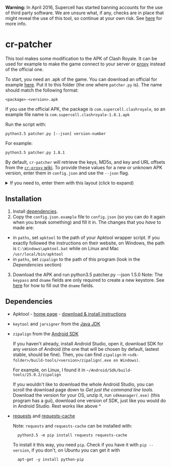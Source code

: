 **Warning:** In April 2016, Supercell has started banning accounts for the use of third party software. We are unsure what, if any, checks are in place that might reveal the use of this tool, so continue at your own risk. See [here](http://supercell.com/en/safe-and-fair-play/) for more info.

# cr-patcher

This tool makes some modification to the APK of Clash Royale. It can be used for example to make the game connect to your server or [proxy](https://github.com/royale-proxy/cr-proxy) instead of the official one.

To start, you need an .apk of the game. You can download an official for example [here](http://www.apkmirror.com/uploads/?q=clash-royale-supercell). Put it to this folder (the one where `patcher.py` is). The name should match the following format:

    <package>-<version>.apk
    
If you use the official APK, the package is `com.supercell.clashroyale`, so an example file name is `com.supercell.clashroyale-1.8.1.apk`

Run the script with:

    python3.5 patcher.py [--json] version-number

For example:

    python3.5 patcher.py 1.8.1

By default, `cr-patcher` will retrieve the keys, MD5s, and key and URL offsets from the [`cr-proxy` wiki](https://github.com/royale-proxy/cr-proxy/wiki).  To provide these values for a new or unknown APK version, enter them in `config.json` and use the `--json` flag. 

<details><summary>If you need to, enter them with this layout (click to expand)</summary><p>

```
"versions": {
  "8.212.9": {
    "key": "469b704e7f6009ba8fc72e9b5c864c8e9285a755c5190f03f5c74852f6d9f419",
    "arm": {
      "md5": "769e2e9e1258b75d15cb7e04b2e49de3",
      "key-offset": "4280344",
      "url-offset": "3534513"
    },
    "x86": {
      "md5": "29ca23e48a5e419e83f2a7988c842d3e",
      "key-offset": "6189080",
      "url-offset": "4768816"
    }
  }
}
```
</p></details>

## Installation

1. Install [dependencies](#dependencies).
2. Copy the `config.json.example` file to `config.json` (so you can do it again when you break something) and fill it in. The changes that you *have* to made are:
* in `paths`, set `apktool` to the path of your Apktool wrapper script. If you exactly followed the instructions on their website, on Windows, the path is `C:\Windows\apktool.bat` while on Linux and Mac `/usr/local/bin/apktool`
* in `paths`, set `zipalign` to the path of this program (look in the *Dependencies* section)
3. Download the APK and run python3.5 patcher.py --json 1.5.0
    Note: The `keypass` and `dname` fields are only required to create a new keystore.  See [here](http://docs.oracle.com/javase/7/docs/technotes/tools/solaris/keytool.html#DName) for how to fill out the `dname` fields.

## Dependencies

- Apktool - [home page](http://ibotpeaches.github.io/Apktool/) - [download & install instructions](http://ibotpeaches.github.io/Apktool/install)
- `keytool` and `jarsigner` from the [Java JDK](http://www.oracle.com/technetwork/java/javase/downloads/index.html)
- `zipalign` from the [Android SDK](http://developer.android.com/sdk/index.html#Other)
    
    If you haven't already, install Android Studio, open it, download SDK for any version of Android (the one that will be chosen by default, lastest stable, should be fine). Then, you can find `zipalign` in `<sdk-folder>/build-tools/<version>/zipalign(.exe on Windows)`. 
    
    For example, on Linux, I found it in `~/Android/Sdk/build-tools/25.0.2/zipalign`
    
    If you wouldn't like to download the whole Android Studio, you can scroll the download page down to *Get just the command line tools*. Download the version for your OS, unzip it, run `sdkmanager(.exe)` (this program has a gui), download one version of SDK, just like you would do in Android Studio. Rest works like above ^  
- [requests](http://python-requests.org/) and [requests-cache](https://github.com/reclosedev/requests-cache)

    Note: `requests` and `requests-cache` can be installed with:
    
        python3.5 -m pip install requests requests-cache

    To install it this way, you need `pip`. Check if you have it with `pip --version`, if you don't, on Ubuntu you can get it with 
    
        apt-get -y install python-pip
